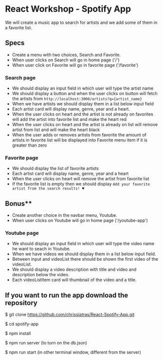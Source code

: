 # React Workshop - Spotify App

We will create a music app to search for artists and we add some of them in a favorite list.

## Specs

* Create a menu with two choices, Search and Favorite.
* When user clicks on Search will go in home page ('/')
* When user click on Favorite will go in favorite page ('/favorite')

### Search page
* We should display an input field in which user will type the artist name
* We should display a button and when the user clicks on button will fetch the artists from `http://localhost:3000/artists?q={artist_name}`
* When we have artists we should display them in a list below input field
* Each artist card will display name, genre, year and a heart.
* When the user clicks on heart and the artist is not already on favorites will add the artist into favorite list and make the heart red
* When the user clicks on heart and the artist is already on list will remove artist from list and will make the heart black
* When the user adds or removes artists from favorite the amount of artists in favorite list will be displayed into Favorite menu item if it is greater than zero

### Favorite page
* We should display the list of favorite artists
* Each artist card will display name, genre, year and a heart
* When the user clicks on heart will remove the artist from favorite list
* If the favorite list is empty then we should display `Add your favorite artist from the search results! ♥`


## Bonus**

* Create another choice in the navbar menu, Youtube.
* When user clicks on Youtube will go in home page ('/youtube-app')

### Youtube page
* We should display an input field in which user will type the video name he want to seach in Youtube.
* When we have videos we should display them in a list below input field.
* Between input and videoList there should be shown the first video of the videoList.
* We should display a video description with title and video and description below the video.
* Each videoListItem card will thumbnail of the video and a title.


## If you want to run the app download the repository

$ git clone https://github.com/chrissiatras/React-Spotify-App.git

$ cd spotify-app

$ npm install

$ npm run server (to turn on the db.json)

$ npm run start (in other terminal window, different from the server)








